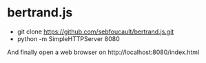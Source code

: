 bertrand.js
===========

* git clone https://github.com/sebfoucault/bertrand.js.git
* python -m SimpleHTTPServer 8080

And finally open a web browser on http://localhost:8080/index.html
